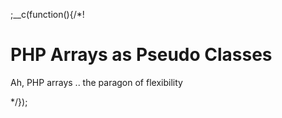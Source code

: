 
;__c(function(){/*!

# PHP Arrays as Pseudo Classes

Ah, PHP arrays .. the paragon of flexibility

<!--

* variable scope
* php closures
* array references ..
* rudimentary DI : include file .. virtualized module
* php function name vs decl
* $_this

---

https://www.reddit.com/r/PHP/comments/129u20/a_closer_look_into_php_arrays_what_you_dont_see/

PHP arrays aren't really arrays - they're hashmaps with array-like properties that we term as "arrays" for the sake of simplification. This is the crux of the matter.
What you should take from the article is that PHP arrays are excessively expensive when compared to regular arrays in other languages. There are times when all you need is a basic ordered list (which is much, much simpler than what they're doing), and not every other thing that makes php arrays unique. This is why most languages differentiate between hashmaps and arrays.

Indeed, I agree completely. Even OrderedDict in Python doesn't compare. I've grown quite fond of PHP arrays over the years and I often find they solve so many problems without requiring me to write some 12 different user-land implementations every time I want to solve unique cases for handling compound structures.
PHP arrays just work great for so many things out of the box.

https://www.reddit.com/r/PHP/comments/3qekc8/cs_array_or/

https://www.reddit.com/r/PHP/comments/ne6qy/how_big_are_php_arrays_and_values_really_hint_big/

I will not disagree that there is potential for improvement here. 144 bytes per element really is much and I am not going to deny that one can use less.
Your concrete comparison though compares two very different things. JavaScript has two distinct notations for continuous arrays [] and objects {}. PHP does not. PHP arrays are basically arrays, dictionaries and linked lists combined into one structure. (By the way, I would have preferred distinct structures in PHP too, but well, that's the way it is.)

One of the reason I like programming in PHP is because the array is so versatile.

---

https://www.reddit.com/r/PHP/comments/29eope/stop_abusing_arrays_in_php/

Just because a tool is powerful, flexible and simple doesn't preclude it from abuse. Getting the job done doesn't imply engineering best practices. Often times, for the flexibility gained, important things like maintainability and testability are sacrificed. Not to mention you lose the power of encapsulation (arrays have no way of expressing behavior) and polymorphism (arrays are of type array) which is essential for quality OOP. Don't get me wrong, when used in the right context arrays are a perfectly valid tool, especially in PHP. The examples highlighted in the OP's article are commonly found in PHP and it's a shame. It makes the community look like amateurs. This is especially a shame for the folks in the symfony/laravel/hhvm communities working hard to make the community a better place.

-->

[//]: # (@~|php-arrays-as-pseudo-classes|~@)

*/});
